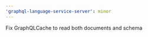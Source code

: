 ```yaml
---
'graphql-language-service-server': minor
---
```


Fix GraphQLCache to read both documents and schema
